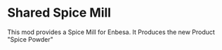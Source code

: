 # Shared Spice Mill

This mod provides a Spice Mill for Enbesa.
It Produces the new Product "Spice Powder"

